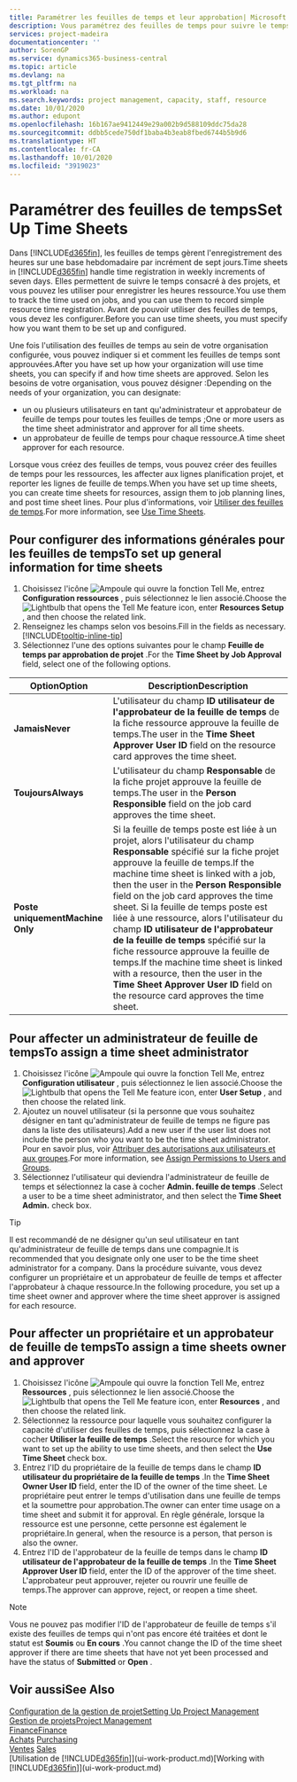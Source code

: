 ```yaml
---
title: Paramétrer les feuilles de temps et leur approbation| Microsoft Docs
description: Vous paramétrez des feuilles de temps pour suivre le temps consacré aux projets et l'utilisation des ressources, vous aider à gérer des projets, à recruter du personnel, et à anticiper vos capacités
services: project-madeira
documentationcenter: ''
author: SorenGP
ms.service: dynamics365-business-central
ms.topic: article
ms.devlang: na
ms.tgt_pltfrm: na
ms.workload: na
ms.search.keywords: project management, capacity, staff, resource
ms.date: 10/01/2020
ms.author: edupont
ms.openlocfilehash: 16b167ae9412449e29a002b9d588109ddc75da28
ms.sourcegitcommit: ddbb5cede750df1baba4b3eab8fbed6744b5b9d6
ms.translationtype: HT
ms.contentlocale: fr-CA
ms.lasthandoff: 10/01/2020
ms.locfileid: "3919023"
---
```

# <a name="set-up-time-sheets"></a><span data-ttu-id="089a6-103">Paramétrer des feuilles de temps</span><span class="sxs-lookup"><span data-stu-id="089a6-103">Set Up Time Sheets</span></span>
<span data-ttu-id="089a6-104">Dans [!INCLUDE[d365fin](includes/d365fin_md.md)], les feuilles de temps gèrent l'enregistrement des heures sur une base hebdomadaire par incrément de sept jours.</span><span class="sxs-lookup"><span data-stu-id="089a6-104">Time sheets in [!INCLUDE[d365fin](includes/d365fin_md.md)] handle time registration in weekly increments of seven days.</span></span> <span data-ttu-id="089a6-105">Elles permettent de suivre le temps consacré à des projets, et vous pouvez les utiliser pour enregistrer les heures ressource.</span><span class="sxs-lookup"><span data-stu-id="089a6-105">You use them to track the time used on jobs, and you can use them to record simple resource time registration.</span></span> <span data-ttu-id="089a6-106">Avant de pouvoir utiliser des feuilles de temps, vous devez les configurer.</span><span class="sxs-lookup"><span data-stu-id="089a6-106">Before you can use time sheets, you must specify how you want them to be set up and configured.</span></span>

<span data-ttu-id="089a6-107">Une fois l'utilisation des feuilles de temps au sein de votre organisation configurée, vous pouvez indiquer si et comment les feuilles de temps sont approuvées.</span><span class="sxs-lookup"><span data-stu-id="089a6-107">After you have set up how your organization will use time sheets, you can specify if and how time sheets are approved.</span></span> <span data-ttu-id="089a6-108">Selon les besoins de votre organisation, vous pouvez désigner :</span><span class="sxs-lookup"><span data-stu-id="089a6-108">Depending on the needs of your organization, you can designate:</span></span>

* <span data-ttu-id="089a6-109">un ou plusieurs utilisateurs en tant qu'administrateur et approbateur de feuille de temps pour toutes les feuilles de temps ;</span><span class="sxs-lookup"><span data-stu-id="089a6-109">One or more users as the time sheet administrator and approver for all time sheets.</span></span>
* <span data-ttu-id="089a6-110">un approbateur de feuille de temps pour chaque ressource.</span><span class="sxs-lookup"><span data-stu-id="089a6-110">A time sheet approver for each resource.</span></span>

<span data-ttu-id="089a6-111">Lorsque vous créez des feuilles de temps, vous pouvez créer des feuilles de temps pour les ressources, les affecter aux lignes planification projet, et reporter les lignes de feuille de temps.</span><span class="sxs-lookup"><span data-stu-id="089a6-111">When you have set up time sheets, you can create time sheets for resources, assign them to job planning lines, and post time sheet lines.</span></span> <span data-ttu-id="089a6-112">Pour plus d'informations, voir [Utiliser des feuilles de temps](projects-how-use-time-sheets.md).</span><span class="sxs-lookup"><span data-stu-id="089a6-112">For more information, see [Use Time Sheets](projects-how-use-time-sheets.md).</span></span>

## <a name="to-set-up-general-information-for-time-sheets"></a><span data-ttu-id="089a6-113">Pour configurer des informations générales pour les feuilles de temps</span><span class="sxs-lookup"><span data-stu-id="089a6-113">To set up general information for time sheets</span></span>
1. <span data-ttu-id="089a6-114">Choisissez l'icône ![Ampoule qui ouvre la fonction Tell Me](media/ui-search/search_small.png "Dites-moi ce que vous voulez faire"), entrez **Configuration ressources** , puis sélectionnez le lien associé.</span><span class="sxs-lookup"><span data-stu-id="089a6-114">Choose the ![Lightbulb that opens the Tell Me feature](media/ui-search/search_small.png "Tell me what you want to do") icon, enter **Resources Setup** , and then choose the related link.</span></span>  
2. <span data-ttu-id="089a6-115">Renseignez les champs selon vos besoins.</span><span class="sxs-lookup"><span data-stu-id="089a6-115">Fill in the fields as necessary.</span></span> [!INCLUDE[tooltip-inline-tip](includes/tooltip-inline-tip_md.md)]
3. <span data-ttu-id="089a6-116">Sélectionnez l'une des options suivantes pour le champ **Feuille de temps par approbation de projet** .</span><span class="sxs-lookup"><span data-stu-id="089a6-116">For the **Time Sheet by Job Approval** field, select one of the following options.</span></span>

| <span data-ttu-id="089a6-117">Option</span><span class="sxs-lookup"><span data-stu-id="089a6-117">Option</span></span> | <span data-ttu-id="089a6-118">Description</span><span class="sxs-lookup"><span data-stu-id="089a6-118">Description</span></span> |
| --- | --- |
| <span data-ttu-id="089a6-119">**Jamais**</span><span class="sxs-lookup"><span data-stu-id="089a6-119">**Never**</span></span> |<span data-ttu-id="089a6-120">L'utilisateur du champ **ID utilisateur de l'approbateur de la feuille de temps** de la fiche ressource approuve la feuille de temps.</span><span class="sxs-lookup"><span data-stu-id="089a6-120">The user in the **Time Sheet Approver User ID** field on the resource card approves the time sheet.</span></span> |
| <span data-ttu-id="089a6-121">**Toujours**</span><span class="sxs-lookup"><span data-stu-id="089a6-121">**Always**</span></span> |<span data-ttu-id="089a6-122">L'utilisateur du champ **Responsable** de la fiche projet approuve la feuille de temps.</span><span class="sxs-lookup"><span data-stu-id="089a6-122">The user in the **Person Responsible** field on the job card approves the time sheet.</span></span> |
| <span data-ttu-id="089a6-123">**Poste uniquement**</span><span class="sxs-lookup"><span data-stu-id="089a6-123">**Machine Only**</span></span> |<span data-ttu-id="089a6-124">Si la feuille de temps poste est liée à un projet, alors l'utilisateur du champ **Responsable** spécifié sur la fiche projet approuve la feuille de temps.</span><span class="sxs-lookup"><span data-stu-id="089a6-124">If the machine time sheet is linked with a job, then the user in the **Person Responsible** field on the job card approves the time sheet.</span></span> <span data-ttu-id="089a6-125">Si la feuille de temps poste est liée à une ressource, alors l'utilisateur du champ **ID utilisateur de l'approbateur de la feuille de temps** spécifié sur la fiche ressource approuve la feuille de temps.</span><span class="sxs-lookup"><span data-stu-id="089a6-125">If the machine time sheet is linked with a resource, then the user in the **Time Sheet Approver User ID** field on the resource card approves the time sheet.</span></span> |

## <a name="to-assign-a-time-sheet-administrator"></a><span data-ttu-id="089a6-126">Pour affecter un administrateur de feuille de temps</span><span class="sxs-lookup"><span data-stu-id="089a6-126">To assign a time sheet administrator</span></span>
1. <span data-ttu-id="089a6-127">Choisissez l'icône ![Ampoule qui ouvre la fonction Tell Me](media/ui-search/search_small.png "Dites-moi ce que vous voulez faire"), entrez **Configuration utilisateur** , puis sélectionnez le lien associé.</span><span class="sxs-lookup"><span data-stu-id="089a6-127">Choose the ![Lightbulb that opens the Tell Me feature](media/ui-search/search_small.png "Tell me what you want to do") icon, enter **User Setup** , and then choose the related link.</span></span>  
2. <span data-ttu-id="089a6-128">Ajoutez un nouvel utilisateur (si la personne que vous souhaitez désigner en tant qu'administrateur de feuille de temps ne figure pas dans la liste des utilisateurs).</span><span class="sxs-lookup"><span data-stu-id="089a6-128">Add a new user if the user list does not include the person who you want to be the time sheet administrator.</span></span> <span data-ttu-id="089a6-129">Pour en savoir plus, voir [Attribuer des autorisations aux utilisateurs et aux groupes](ui-define-granular-permissions.md).</span><span class="sxs-lookup"><span data-stu-id="089a6-129">For more information, see [Assign Permissions to Users and Groups](ui-define-granular-permissions.md).</span></span>
3. <span data-ttu-id="089a6-130">Sélectionnez l'utilisateur qui deviendra l'administrateur de feuille de temps et sélectionnez la case à cocher **Admin. feuille de temps** .</span><span class="sxs-lookup"><span data-stu-id="089a6-130">Select a user to be a time sheet administrator, and then select the **Time Sheet Admin.** check box.</span></span>  

> [!TIP]  
>   <span data-ttu-id="089a6-131">Il est recommandé de ne désigner qu'un seul utilisateur en tant qu'administrateur de feuille de temps dans une compagnie.</span><span class="sxs-lookup"><span data-stu-id="089a6-131">It is recommended that you designate only one user to be the time sheet administrator for a company.</span></span> <span data-ttu-id="089a6-132">Dans la procédure suivante, vous devez configurer un propriétaire et un approbateur de feuille de temps et affecter l'approbateur à chaque ressource.</span><span class="sxs-lookup"><span data-stu-id="089a6-132">In the following procedure, you set up a time sheet owner and approver where the time sheet approver is assigned for each resource.</span></span>  

## <a name="to-assign-a-time-sheets-owner-and-approver"></a><span data-ttu-id="089a6-133">Pour affecter un propriétaire et un approbateur de feuille de temps</span><span class="sxs-lookup"><span data-stu-id="089a6-133">To assign a time sheets owner and approver</span></span>
1. <span data-ttu-id="089a6-134">Choisissez l'icône ![Ampoule qui ouvre la fonction Tell Me](media/ui-search/search_small.png "Dites-moi ce que vous voulez faire"), entrez **Ressources** , puis sélectionnez le lien associé.</span><span class="sxs-lookup"><span data-stu-id="089a6-134">Choose the ![Lightbulb that opens the Tell Me feature](media/ui-search/search_small.png "Tell me what you want to do") icon, enter **Resources** , and then choose the related link.</span></span>
2. <span data-ttu-id="089a6-135">Sélectionnez la ressource pour laquelle vous souhaitez configurer la capacité d'utiliser des feuilles de temps, puis sélectionnez la case à cocher **Utiliser la feuille de temps** .</span><span class="sxs-lookup"><span data-stu-id="089a6-135">Select the resource for which you want to set up the ability to use time sheets, and then select the **Use Time Sheet** check box.</span></span>  
3. <span data-ttu-id="089a6-136">Entrez l'ID du propriétaire de la feuille de temps dans le champ **ID utilisateur du propriétaire de la feuille de temps** .</span><span class="sxs-lookup"><span data-stu-id="089a6-136">In the **Time Sheet Owner User ID** field, enter the ID of the owner of the time sheet.</span></span> <span data-ttu-id="089a6-137">Le propriétaire peut entrer le temps d'utilisation dans une feuille de temps et la soumettre pour approbation.</span><span class="sxs-lookup"><span data-stu-id="089a6-137">The owner can enter time usage on a time sheet and submit it for approval.</span></span> <span data-ttu-id="089a6-138">En règle générale, lorsque la ressource est une personne, cette personne est également le propriétaire.</span><span class="sxs-lookup"><span data-stu-id="089a6-138">In general, when the resource is a person, that person is also the owner.</span></span>  
4. <span data-ttu-id="089a6-139">Entrez l'ID de l'approbateur de la feuille de temps dans le champ **ID utilisateur de l'approbateur de la feuille de temps** .</span><span class="sxs-lookup"><span data-stu-id="089a6-139">In the **Time Sheet Approver User ID** field, enter the ID of the approver of the time sheet.</span></span> <span data-ttu-id="089a6-140">L'approbateur peut approuver, rejeter ou rouvrir une feuille de temps.</span><span class="sxs-lookup"><span data-stu-id="089a6-140">The approver can approve, reject, or reopen a time sheet.</span></span>  

> [!NOTE]  
>   <span data-ttu-id="089a6-141">Vous ne pouvez pas modifier l'ID de l'approbateur de feuille de temps s'il existe des feuilles de temps qui n'ont pas encore été traitées et dont le statut est **Soumis** ou **En cours** .</span><span class="sxs-lookup"><span data-stu-id="089a6-141">You cannot change the ID of the time sheet approver if there are time sheets that have not yet been processed and have the status of **Submitted** or **Open** .</span></span>

## <a name="see-also"></a><span data-ttu-id="089a6-142">Voir aussi</span><span class="sxs-lookup"><span data-stu-id="089a6-142">See Also</span></span>
[<span data-ttu-id="089a6-143">Configuration de la gestion de projet</span><span class="sxs-lookup"><span data-stu-id="089a6-143">Setting Up Project Management</span></span>](projects-setup-projects.md)  
[<span data-ttu-id="089a6-144">Gestion de projets</span><span class="sxs-lookup"><span data-stu-id="089a6-144">Project Management</span></span>](projects-manage-projects.md)  
[<span data-ttu-id="089a6-145">Finance</span><span class="sxs-lookup"><span data-stu-id="089a6-145">Finance</span></span>](finance.md)  
<span data-ttu-id="089a6-146">[Achats](purchasing-manage-purchasing.md)       </span><span class="sxs-lookup"><span data-stu-id="089a6-146">[Purchasing](purchasing-manage-purchasing.md)       </span></span>  
<span data-ttu-id="089a6-147">[Ventes](sales-manage-sales.md)    </span><span class="sxs-lookup"><span data-stu-id="089a6-147">[Sales](sales-manage-sales.md)    </span></span>  
<span data-ttu-id="089a6-148">[Utilisation de [!INCLUDE[d365fin](includes/d365fin_md.md)]](ui-work-product.md)</span><span class="sxs-lookup"><span data-stu-id="089a6-148">[Working with [!INCLUDE[d365fin](includes/d365fin_md.md)]](ui-work-product.md)</span></span>  
